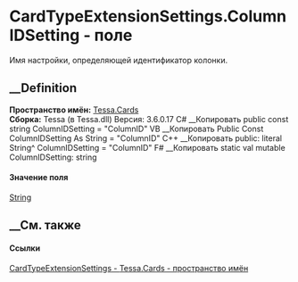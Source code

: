 # CardTypeExtensionSettings.ColumnIDSetting - поле
Имя настройки, определяющей идентификатор колонки.
## __Definition
 **Пространство имён:** [Tessa.Cards](N_Tessa_Cards.htm)  
 **Сборка:** Tessa (в Tessa.dll) Версия: 3.6.0.17
C# __Копировать
     public const string ColumnIDSetting = "ColumnID"
VB __Копировать
     Public Const ColumnIDSetting As String = "ColumnID"
C++ __Копировать
     public:
    literal String^ ColumnIDSetting = "ColumnID"
F# __Копировать
     static val mutable ColumnIDSetting: string
#### Значение поля
[String](https://learn.microsoft.com/dotnet/api/system.string)
##  __См. также
#### Ссылки
[CardTypeExtensionSettings - ](T_Tessa_Cards_CardTypeExtensionSettings.htm)
[Tessa.Cards - пространство имён](N_Tessa_Cards.htm)
